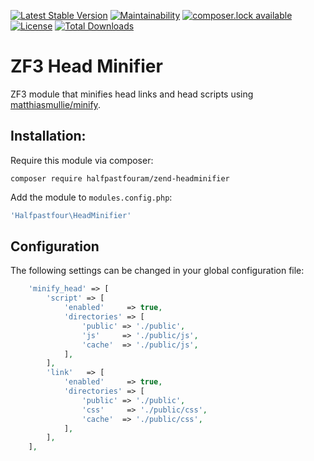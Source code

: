 [![Latest Stable Version](https://poser.pugx.org/halfpastfouram/zend-headminifier/version)](https://packagist.org/packages/halfpastfouram/zend-headminifier)
[![Maintainability](https://api.codeclimate.com/v1/badges/a5a280e09dd75c47c89b/maintainability)](https://codeclimate.com/github/halfpastfouram/zend-headminifier/maintainability)
[![composer.lock available](https://poser.pugx.org/halfpastfouram/zend-headminifier/composerlock)](https://packagist.org/packages/halfpastfouram/zend-headminifier)
[![License](https://poser.pugx.org/halfpastfouram/zend-headminifier/license)](https://packagist.org/packages/halfpastfouram/zend-headminifier)
[![Total Downloads](https://poser.pugx.org/halfpastfouram/zend-headminifier/downloads)](https://packagist.org/packages/halfpastfouram/zend-headminifier)

# ZF3 Head Minifier
ZF3 module that minifies head links and head scripts using [matthiasmullie/minify](https://github.com/matthiasmullie/minify).

## Installation:

Require this module via composer:

```
composer require halfpastfouram/zend-headminifier
```

Add the module to `modules.config.php`:

```php
'Halfpastfour\HeadMinifier'
```

## Configuration

The following settings can be changed in your global configuration file:

```php
    'minify_head' => [
        'script' => [
            'enabled'     => true,
            'directories' => [
                'public' => './public',
                'js'     => './public/js',
                'cache'  => './public/js',
            ],
        ],
        'link'   => [
            'enabled'     => true,
            'directories' => [
                'public' => './public',
                'css'     => './public/css',
                'cache'  => './public/css',
            ],
        ],
    ],
```
